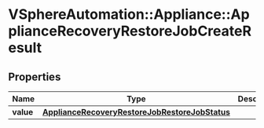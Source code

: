 # VSphereAutomation::Appliance::ApplianceRecoveryRestoreJobCreateResult

## Properties
Name | Type | Description | Notes
------------ | ------------- | ------------- | -------------
**value** | [**ApplianceRecoveryRestoreJobRestoreJobStatus**](ApplianceRecoveryRestoreJobRestoreJobStatus.md) |  | 


